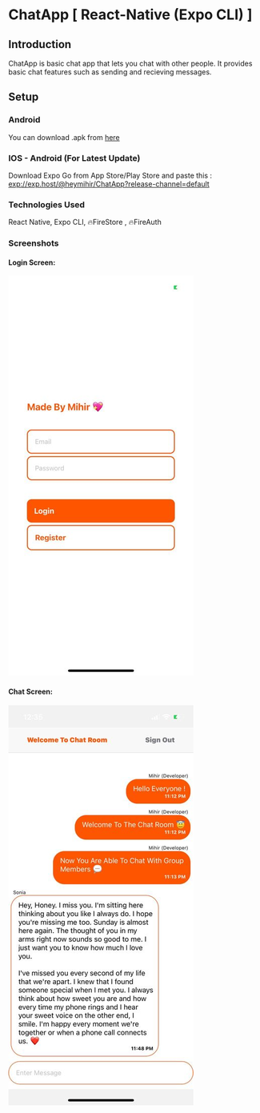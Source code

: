 # ChatApp [ React-Native (Expo CLI) ] 

## Introduction

ChatApp is basic chat app that lets you chat with other people. It provides basic chat features such as sending and recieving messages.

## Setup

### Android 

You can download .apk from [here](https://www.google.com)

### IOS - Android (For Latest Update)

Download Expo Go from App Store/Play Store and paste this :   <exp://exp.host/@heymihir/ChatApp?release-channel=default>

### Technologies Used

React Native, Expo CLI, 🔥FireStore , 🔥FireAuth

### Screenshots

#### Login Screen:    
![alt text][ss1]

#### Chat Screen: 
![alt text][ss2]    

[ss1]: https://github.com/alltimenoob/ChatApp/blob/master/ss-1.jpeg "! Available"

[ss2]: https://github.com/alltimenoob/ChatApp/blob/master/ss-2.jpeg "! Available"
